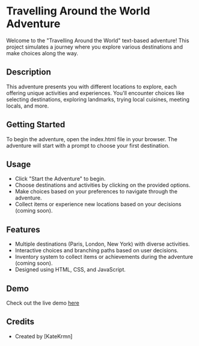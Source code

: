 # Travelling Around the World Adventure

Welcome to the "Travelling Around the World" text-based adventure! This project simulates a journey where you explore various destinations and make choices along the way.

## Description

This adventure presents you with different locations to explore, each offering unique activities and experiences. You'll encounter choices like selecting destinations, exploring landmarks, trying local cuisines, meeting locals, and more.

## Getting Started

To begin the adventure, open the index.html file in your browser. The adventure will start with a prompt to choose your first destination.

## Usage

- Click "Start the Adventure" to begin.
- Choose destinations and activities by clicking on the provided options.
- Make choices based on your preferences to navigate through the adventure.
- Collect items or experience new locations based on your decisions (coming soon).

## Features

- Multiple destinations (Paris, London, New York) with diverse activities.
- Interactive choices and branching paths based on user decisions.
- Inventory system to collect items or achievements during the adventure (coming soon).
- Designed using HTML, CSS, and JavaScript.

## Demo

Check out the live demo [here](https://katekrmn.github.io/JS-World/)

## Credits

- Created by [KateKrmn]